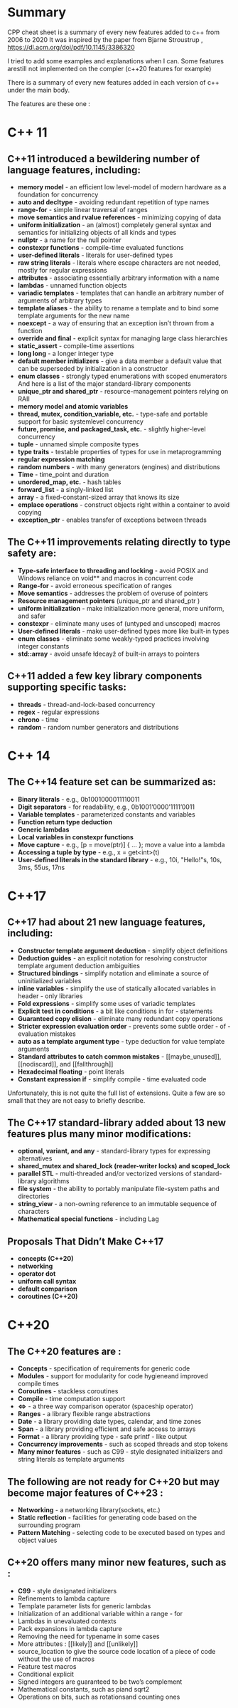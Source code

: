 # Summary

CPP cheat sheet is a summary of every new features added to c++ from 2006 to 2020
It was inspired by the paper from Bjarne Stroustrup , https://dl.acm.org/doi/pdf/10.1145/3386320

I tried to add some examples and explanations when I can.
Some features arestill not implemented on the compler (c++20 features for example)

There is a summary of every new features added in each version of c++ under the main body.

The features are these one :


# C++ 11 

## C++11 introduced a bewildering number of language features, including:
  * **memory model** - an efficient low level-model of modern hardware as a foundation for
        concurrency
  * **auto and decltype** - avoiding redundant repetition of type names
  * **range-for** - simple linear traversal of ranges
  * **move semantics and rvalue references** - minimizing copying of data
  * **uniform initialization** - an (almost) completely general syntax and semantics for initializing
  objects of all kinds and types 
  * **nullptr** - a name for the null pointer
  * **constexpr functions** - compile-time evaluated functions
  * **user-defined literals** - literals for user-defined types
  * **raw string literals** - literals where escape characters are not needed, mostly for regular
  expressions
  * **attributes** - associating essentially arbitrary information with a name 
  * **lambdas** - unnamed function objects
  * **variadic templates** - templates that can handle an arbitrary number of arguments of
  arbitrary types 
  * **template aliases** - the ability to rename a template and to bind some template arguments for
  the new name 
  * **noexcept** - a way of ensuring that an exception isn’t thrown from a function 
  * **override and final** - explicit syntax for managing large class hierarchies
  * **static_assert** - compile-time assertions
  * **long long** - a longer integer type
  * **default member initializers** - give a data member a default value that can be superseded by
  initialization in a constructor
  * **enum classes** - strongly typed enumerations with scoped enumerators
  And here is a list of the major standard-library components 
  * **unique_ptr and shared_ptr** - resource-management pointers relying on RAII
  * **memory model and atomic variables** 
  * **thread, mutex, condition_variable, etc.** - type-safe and portable support for basic systemlevel concurrency 
  * **future, promise, and packaged_task, etc.** - slightly higher-level concurrency 
  * **tuple** - unnamed simple composite types 
  * **type traits** - testable properties of types for use in metaprogramming 
  * **regular expression matching** 
  * **random numbers** - with many generators (engines) and distributions
  * **Time** - time_point and duration 
  * **unordered_map, etc.** - hash tables
  * **forward_list** - a singly-linked list
  * **array** - a fixed-constant-sized array that knows its size
  * **emplace operations** - construct objects right within a container to avoid copying
  * **exception_ptr** - enables transfer of exceptions between threads
 
 ## The C++11 improvements relating directly to type safety are:

  * **Type-safe interface to threading and locking** - avoid POSIX and Windows reliance on void**
  and macros in concurrent code 
  * **Range-for** - avoid erroneous specification of ranges 
  * **Move semantics** - addresses the problem of overuse of pointers 
  * **Resource management pointers** (unique_ptr and shared_ptr )
  * **uniform initialization** - make initialization more general, more uniform, and safer 
  * **constexpr** - eliminate many uses of (untyped and unscoped) macros 
  * **User-defined literals** - make user-defined types more like built-in types 
  * **enum classes** - eliminate some weakly-typed practices involving integer constants
  * **std::array** - avoid unsafe łdecayž of built-in arrays to pointers

 ## C++11 added a few key library components supporting specific tasks:
        
  * **threads** - thread-and-lock-based concurrency
  * **regex** - regular expressions
  * **chrono** - time
  * **random** - random number generators and distributions
  
# C++ 14

 ## The C++14 feature set can be summarized as:

   * **Binary literals** - e.g., 0b1001000011110011
   * **Digit separators** - for readability, e.g., 0b1001’0000’1111’0011
   * **Variable templates** - parameterized constants and variables
   * **Function return type deduction**
   * **Generic lambdas**
   * **Local variables in constexpr functions**
   * **Move capture** - e.g., [p = move(ptr)] {  ...  }; move a value into a lambda
   * **Accessing a tuple by type** - e.g., x = get\<int\>(t)
   * **User-defined literals in the standard library** - e.g., 10i, "Hello!"s, 10s, 3ms, 55us, 17ns


# C++17
 ## C++17 had about 21 new language features, including:

 * **Constructor template argument deduction** - simplify object definitions
 * **Deduction guides** - an explicit notation for resolving constructor template argument deduction ambiguities
 * **Structured bindings** - simplify notation and eliminate a source of uninitialized variables
 * **inline variables** - simplify the use of statically allocated variables in header - only libraries
 * **Fold expressions** - simplify some uses of variadic templates
 * **Explicit test in conditions** - a bit like conditions in for - statements
 * **Guaranteed copy elision** - eliminate many redundant copy operations
 * **Stricter expression evaluation order** - prevents some subtle order - of - evaluation mistakes
 * **auto as a template argument type** - type deduction for value template arguments
 * **Standard attributes to catch common mistakes** - [[maybe_unused]], [[nodiscard]], and [[fallthrough]]
 * **Hexadecimal floating** - point literals
 * **Constant expression if** - simplify compile - time evaluated code

Unfortunately, this is not quite the full list of extensions. Quite a few are so small that they are not easy to briefly describe.

## The C++17 standard-library added about 13 new features plus many minor modifications:

  * **optional, variant, and any** - standard-library types for expressing alternatives
  * **shared_mutex and shared_lock (reader-writer locks) and scoped_lock**
  * **parallel STL** - multi-threaded and/or vectorized versions of standard-library algorithms
  * **file system** - the ability to portably manipulate file-system paths and directories
  * **string_view** - a non-owning reference to an immutable sequence of characters
  * **Mathematical special functions** - including Lag

## Proposals That Didn’t Make C++17

  * **concepts (C++20)**
  * **networking**
  * **operator dot**
  * **uniform call syntax**
  * **default comparison**
  * **coroutines (C++20)**
  
# C++20
 ## The C++20 features are :

   * **Concepts** - specification of requirements for generic code
   * **Modules** - support for modularity for code hygieneand improved compile times
   * **Coroutines** - stackless coroutines
   * **Compile** - time computation support
   * **<=>** - a three way comparison operator (spaceship operator)
   * **Ranges** - a library flexible range abstractions
   * **Date** - a library providing date types, calendar, and time zones
   * **Span** - a library providing efficient and safe access to arrays
   * **Format** - a library providing type - safe printf - like output
   * **Concurrency improvements** - such as scoped threads and stop tokens
   * **Many minor features** - such as C99 - style designated initializers and string literals as
   template arguments

 ## The following are not ready for C++20 but may become major features of C++23 :
 
   * **Networking** - a networking library(sockets, etc.)
   * **Static reflection** - facilities for generating code based on the surrounding program
   * **Pattern Matching** - selecting code to be executed based on types and object values
        
 ## C++20 offers many minor new features, such as :
        
 * **C99** - style designated initializers
 * Refinements to lambda capture
 * Template parameter lists for generic lambdas
 * Initialization of an additional variable within a range - for
 * Lambdas in unevaluated contexts
 * Pack expansions in lambda capture
 * Removing the need for typename in some cases
 * More attributes : [[likely]] and [[unlikely]]
 * source_location to give the source code location of a piece of code without the use of macros
 * Feature test macros
 * Conditional explicit
 * Signed integers are guaranteed to be two’s complement
 * Mathematical constants, such as piand sqrt2
 * Operations on bits, such as rotationsand counting ones
